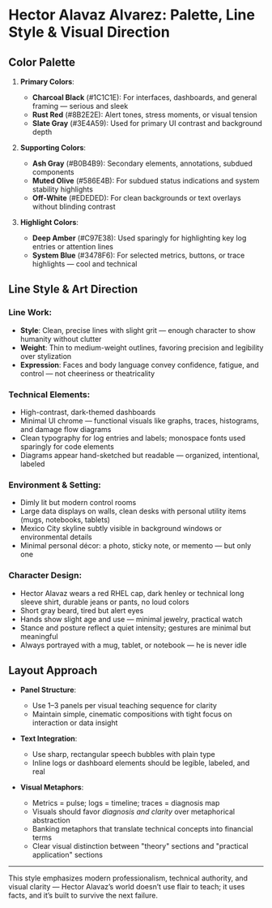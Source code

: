 # Hector Alavaz Alvarez: Palette, Line Style & Visual Direction

## Color Palette

1. **Primary Colors**:
   - **Charcoal Black** (#1C1C1E): For interfaces, dashboards, and general framing — serious and sleek
   - **Rust Red** (#8B2E2E): Alert tones, stress moments, or visual tension
   - **Slate Gray** (#3E4A59): Used for primary UI contrast and background depth

2. **Supporting Colors**:
   - **Ash Gray** (#B0B4B9): Secondary elements, annotations, subdued components
   - **Muted Olive** (#586E4B): For subdued status indications and system stability highlights
   - **Off-White** (#EDEDED): For clean backgrounds or text overlays without blinding contrast

3. **Highlight Colors**:
   - **Deep Amber** (#C97E38): Used sparingly for highlighting key log entries or attention lines
   - **System Blue** (#3478F6): For selected metrics, buttons, or trace highlights — cool and technical

## Line Style & Art Direction

### Line Work:
- **Style**: Clean, precise lines with slight grit — enough character to show humanity without clutter
- **Weight**: Thin to medium-weight outlines, favoring precision and legibility over stylization
- **Expression**: Faces and body language convey confidence, fatigue, and control — not cheeriness or theatricality

### Technical Elements:
- High-contrast, dark-themed dashboards
- Minimal UI chrome — functional visuals like graphs, traces, histograms, and damage flow diagrams
- Clean typography for log entries and labels; monospace fonts used sparingly for code elements
- Diagrams appear hand-sketched but readable — organized, intentional, labeled

### Environment & Setting:
- Dimly lit but modern control rooms
- Large data displays on walls, clean desks with personal utility items (mugs, notebooks, tablets)
- Mexico City skyline subtly visible in background windows or environmental details
- Minimal personal décor: a photo, sticky note, or memento — but only one

### Character Design:
- Hector Alavaz wears a red RHEL cap, dark henley or technical long sleeve shirt, durable jeans or pants, no loud colors
- Short gray beard, tired but alert eyes
- Hands show slight age and use — minimal jewelry, practical watch
- Stance and posture reflect a quiet intensity; gestures are minimal but meaningful
- Always portrayed with a mug, tablet, or notebook — he is never idle

## Layout Approach

- **Panel Structure**:
  - Use 1–3 panels per visual teaching sequence for clarity
  - Maintain simple, cinematic compositions with tight focus on interaction or data insight

- **Text Integration**:
  - Use sharp, rectangular speech bubbles with plain type
  - Inline logs or dashboard elements should be legible, labeled, and real

- **Visual Metaphors**:
  - Metrics = pulse; logs = timeline; traces = diagnosis map
  - Visuals should favor *diagnosis and clarity* over metaphorical abstraction
  - Banking metaphors that translate technical concepts into financial terms
  - Clear visual distinction between "theory" sections and "practical application" sections
---

This style emphasizes modern professionalism, technical authority, and visual clarity — Hector Alavaz’s world doesn’t use flair to teach; it uses facts, and it’s built to survive the next failure.
